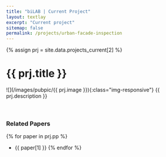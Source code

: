 ```yaml
---
title: "biLAB | Current Project"
layout: textlay
excerpt: "Current project"
sitemap: false
permalink: /projects/urban-facade-inspection
---
```


{% assign prj = site.data.projects_current[2] %}
# {{ prj.title }}
![](/images/pubpic/{{ prj.image }}){:class="img-responsive"}
{{ prj.description }}  
<br><br>

### Related Papers
{% for paper in prj.pp %}
* {{ paper[1] }}
{% endfor %}
<br>